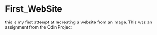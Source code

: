 # First_WebSite
this is my first attempt at recreating a website from an image. This was an assignment from the Odin Project
